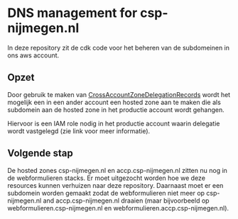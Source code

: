 # DNS management for csp-nijmegen.nl

In deze repository zit de cdk code voor het beheren van de subdomeinen in ons aws account.

## Opzet
Door gebruik te maken van [CrossAccountZoneDelegationRecords](https://docs.aws.amazon.com/cdk/api/v2/docs/aws-cdk-lib.aws_route53.CrossAccountZoneDelegationRecord.html) wordt het mogelijk een in een ander account een hosted zone aan te maken die als subdomein aan de hosted zone in het productie account wordt gehangen.

Hiervoor is een IAM role nodig in het productie account waarin delegatie wordt vastgelegd (zie link voor meer informatie).

## Volgende stap
De hosted zones csp-nijmegen.nl en accp.csp-nijmegen.nl zitten nu nog in de webformulieren stacks. Er moet uitgezocht worden hoe we deze resources kunnen verhuizen naar deze repository. Daarnaast moet er een subdomein worden gemaakt zodat de webformulieren niet meer op csp-nijmegen.nl and accp.csp-nijmegen.nl draaien (maar bijvoorbeeld op webformulieren.csp-nijmegen.nl en webformulieren.accp.csp-nijmegen.nl). 

